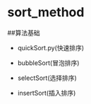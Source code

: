 # sort_method
##算法基础


* quickSort.py(快速排序)


* bubbleSort(冒泡排序)


* selectSort(选择排序)


* insertSort(插入排序)
